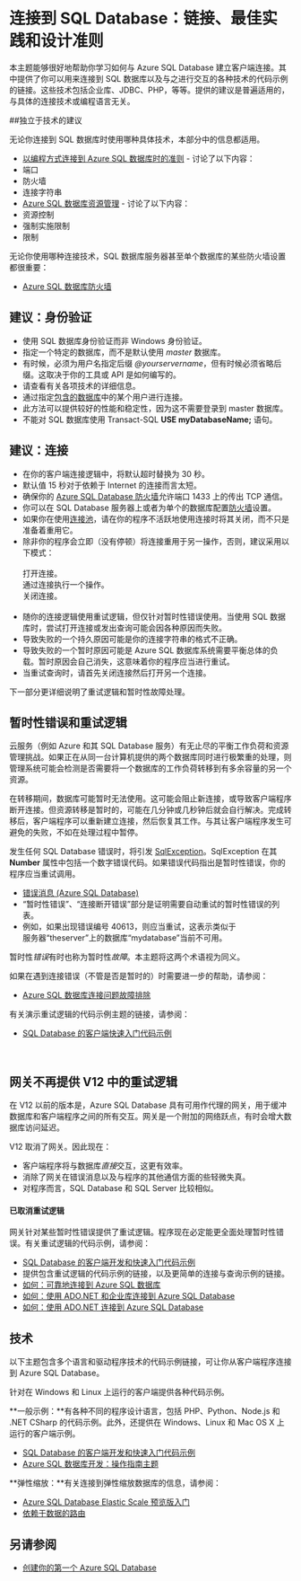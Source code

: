 <properties 
	pageTitle="连接到 SQL Database：链接、最佳实践和设计准则" 
	description="一个入门主题，其中收集了通过 ADO.NET 和 PHP 等技术连接到 Azure SQL Database 的客户端程序的相关链接和建议。" 
	services="sql-database" 
	documentationCenter="" 
	authors="MightyPen" 
	manager="jeffreyg" 
	editor=""/>
	
<tags 
	ms.service="sql-database" ms.date="03/19/2015" wacn.date=""/>



# 连接到 SQL Database：链接、最佳实践和设计准则


<!--
GeneMi , 2015-April-21 Tuesday 12:44pm
sql-database-connect-central-recommendations.md
sql-database-connect-*.md

Add link to sql-database-develop-quick-start-client-code-samples.md.
Add a paragraph about why transient errors legitimately occur sometimes.
-->


本主题能够很好地帮助你学习如何与 Azure SQL Database 建立客户端连接。其中提供了你可以用来连接到 SQL 数据库以及与之进行交互的各种技术的代码示例的链接。这些技术包括企业库、JDBC、PHP，等等。提供的建议是普遍适用的，与具体的连接技术或编程语言无关。


##独立于技术的建议


无论你连接到 SQL 数据库时使用哪种具体技术，本部分中的信息都适用。


- [以编程方式连接到 Azure SQL 数据库时的准则](https://msdn.microsoft.com/zh-CN/library/azure/ee336282.aspx) - 讨论了以下内容：
 - 端口
 - 防火墙
 - 连接字符串
- [Azure SQL 数据库资源管理](https://msdn.microsoft.com/zh-CN/library/azure/dn338083.aspx) - 讨论了以下内容：
 - 资源控制
 - 强制实施限制
 - 限制


无论你使用哪种连接技术，SQL 数据库服务器甚至单个数据库的某些防火墙设置都很重要：


- [Azure SQL 数据库防火墙](https://msdn.microsoft.com/zh-CN/library/azure/ee621782.aspx)


## 建议：身份验证


- 使用 SQL 数据库身份验证而非 Windows 身份验证。
- 指定一个特定的数据库，而不是默认使用 *master* 数据库。
- 有时候，必须为用户名指定后缀 *@yourservername*，但有时候必须省略后缀。这取决于你的工具或 API 是如何编写的。
 - 请查看有关各项技术的详细信息。
- 通过指定[包含的数据库](http://msdn.microsoft.com/zh-cn/library/ff929071.aspx)中的某个用户进行连接。
 - 此方法可以提供较好的性能和稳定性，因为这不需要登录到 master 数据库。
 - 不能对 SQL 数据库使用 Transact-SQL **USE myDatabaseName;** 语句。




## 建议：连接

- 在你的客户端连接逻辑中，将默认超时替换为 30 秒。
 - 默认值 15 秒对于依赖于 Internet 的连接而言太短。
- 确保你的 [Azure SQL Database 防火墙](http://msdn.microsoft.com/zh-cn/library/ee621782.aspx)允许端口 1433 上的传出 TCP 通信。
 - 你可以在 SQL Database 服务器上或者为单个的数据库配置[防火墙](http://msdn.microsoft.com/zh-cn/library/azure/ee621782.aspx)设置。
- 如果你在使用[连接池](http://msdn.microsoft.com/library/8xx3tyca.aspx)，请在你的程序不活跃地使用连接时将其关闭，而不只是准备着重用它。
 - 除非你的程序会立即（没有停顿）将连接重用于另一操作，否则，建议采用以下模式：<br/><br/>打开连接。<br/>通过连接执行一个操作。<br/>关闭连接。<br/><br/>
- 随你的连接逻辑使用重试逻辑，但仅针对暂时性错误使用。当使用 SQL 数据库时，尝试打开连接或发出查询可能会因各种原因而失败。
 - 导致失败的一个持久原因可能是你的连接字符串的格式不正确。
 - 导致失败的一个暂时原因可能是 Azure SQL 数据库系统需要平衡总体的负载。暂时原因会自己消失，这意味着你的程序应当进行重试。
 - 当重试查询时，请首先关闭连接然后打开另一个连接。



下一部分更详细说明了重试逻辑和暂时性故障处理。


## 暂时性错误和重试逻辑


云服务（例如 Azure 和其 SQL Database 服务）有无止尽的平衡工作负荷和资源管理挑战。如果正在从同一台计算机提供的两个数据库同时进行极繁重的处理，则管理系统可能会检测是否需要将一个数据库的工作负荷转移到有多余容量的另一个资源。


在转移期间，数据库可能暂时无法使用。这可能会阻止新连接，或导致客户端程序断开连接。但资源转移是暂时的，可能在几分钟或几秒钟后就会自行解决。完成转移后，客户端程序可以重新建立连接，然后恢复其工作。与其让客户端程序发生可避免的失败，不如在处理过程中暂停。


发生任何 SQL Database 错误时，将引发 [SqlException](https://msdn.microsoft.com/zh-cn/library/system.data.sqlclient.sqlexception.aspx)。SqlException 在其 **Number** 属性中包括一个数字错误代码。如果错误代码指出是暂时性错误，你的程序应当重试调用。


- [错误消息 (Azure SQL Database)](http://msdn.microsoft.com/zh-cn/library/azure/ff394106.aspx)
 - “暂时性错误”、“连接断开错误”部分是证明需要自动重试的暂时性错误的列表。
 - 例如，如果出现错误编号 40613，则应当重试，这表示类似于<br/>服务器“theserver”上的数据库“mydatabase”当前不可用。


暂时性*错误*有时也称为暂时性*故障*。本主题将这两个术语视为同义。


如果在遇到连接错误（不管是否是暂时的）时需要进一步的帮助，请参阅：


- [Azure SQL 数据库连接问题故障排除](http://support.microsoft.com/zh-CN/kb/2980233)


有关演示重试逻辑的代码示例主题的链接，请参阅：


- [SQL Database 的客户端快速入门代码示例](/documentation/articles/sql-database-develop-quick-start-client-code-samples)


<a id="gatewaynoretry" name="gatewaynoretry">&nbsp;</a>


## 网关不再提供 V12 中的重试逻辑


在 V12 以前的版本是，Azure SQL Database 具有可用作代理的网关，用于缓冲数据库和客户端程序之间的所有交互。网关是一个附加的网络跃点，有时会增大数据库访问延迟。


V12 取消了网关。因此现在：


- 客户端程序将与数据库*直接*交互，这更有效率。
- 消除了网关在错误消息以及与程序的其他通信方面的些轻微失真。
 - 对程序而言，SQL Database 和 SQL Server 比较相似。


#### 已取消重试逻辑


网关针对某些暂时性错误提供了重试逻辑。程序现在必定能更全面处理暂时性错误。有关重试逻辑的代码示例，请参阅：


- [SQL Database 的客户端开发和快速入门代码示例](/documentation/articles/sql-database-develop-quick-start-client-code-samples)
 - 提供包含重试逻辑的代码示例的链接，以及更简单的连接与查询示例的链接。
- [如何：可靠地连接到 Azure SQL 数据库](http://msdn.microsoft.com/zh-cn/library/azure/dn864744.aspx)
- [如何：使用 ADO.NET 和企业库连接到 Azure SQL Database](http://msdn.microsoft.com/zh-cn/library/azure/dn961167.aspx)
- [如何：使用 ADO.NET 连接到 Azure SQL Database](http://msdn.microsoft.com/zh-cn/library/azure/ee336243.aspx)


## 技术


以下主题包含多个语言和驱动程序技术的代码示例链接，可让你从客户端程序连接到 Azure SQL Database。


针对在 Windows 和 Linux 上运行的客户端提供各种代码示例。


**一般示例：**有各种不同的程序设计语言，包括 PHP、Python、Node.js 和 .NET CSharp 的代码示例。此外，还提供在 Windows、Linux 和 Mac OS X 上运行的客户端示例。


- [SQL Database 的客户端开发和快速入门代码示例](/documentation/articles/sql-database-develop-quick-start-client-code-samples)
- [Azure SQL 数据库开发：操作指南主题](http://msdn.microsoft.com/zh-cn/library/azure/ee621787.aspx)

**弹性缩放：**有关连接到弹性缩放数据库的信息，请参阅：


- [Azure SQL Database Elastic Scale 预览版入门](/documentation/articles/sql-database-elastic-scale-get-started)
- [依赖于数据的路由](/documentation/articles/sql-database-elastic-scale-data-dependent-routing)


## 另请参阅


- [创建你的第一个 Azure SQL Database](/documentation/articles/sql-database-get-started)

<!---HONumber=66-->